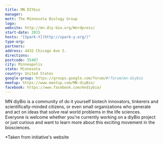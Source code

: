 ```yaml
---
title: MN DIYbio
manager:
mott: The Minnesota Biology Group
logo:
website: http://mn.diy-bio.org/Wordpress/
start-date: 2015
hosts: "[Spark-Y](http://spark-y.org/)"
type-org:
partners:
address: 4432 Chicago Ave S.
directions:
postcode: 55407
city: Minneapolis
state: Minnesota
country: United States
google-group: https://groups.google.com/forum/#!forum/mn-diybio
meetup: https://www.meetup.com/MN-diyBio/
facebook: https://www.facebook.com/mndiybio/
---
```


MN diyBio is a community of do it yourself biotech innovators, tinkerers and scientifically-minded citizens, or even small organizations who generate and act on ideas that solve real world problems in the life sciences. Everyone is welcome whether you're currently working on a diyBio project or just curious and want to learn more about this exciting movement in the biosciences.


\*Taken from initiative's website
